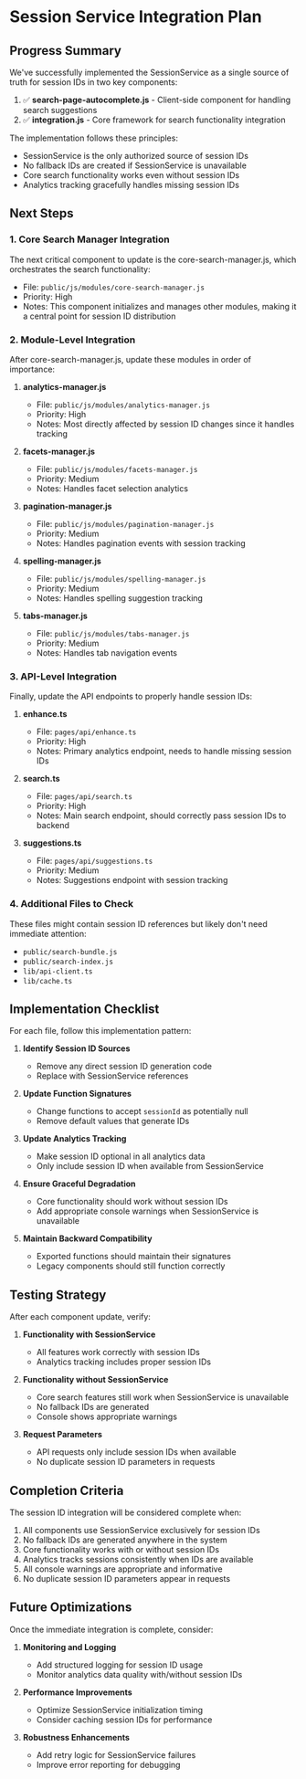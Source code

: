 # Session Service Integration Plan

## Progress Summary

We've successfully implemented the SessionService as a single source of truth for session IDs in two key components:

1. ✅ **search-page-autocomplete.js** - Client-side component for handling search suggestions
2. ✅ **integration.js** - Core framework for search functionality integration

The implementation follows these principles:
- SessionService is the only authorized source of session IDs
- No fallback IDs are created if SessionService is unavailable
- Core search functionality works even without session IDs
- Analytics tracking gracefully handles missing session IDs

## Next Steps

### 1. Core Search Manager Integration

The next critical component to update is the core-search-manager.js, which orchestrates the search functionality:

- File: `public/js/modules/core-search-manager.js`
- Priority: High
- Notes: This component initializes and manages other modules, making it a central point for session ID distribution

### 2. Module-Level Integration

After core-search-manager.js, update these modules in order of importance:

1. **analytics-manager.js**
   - File: `public/js/modules/analytics-manager.js`
   - Priority: High
   - Notes: Most directly affected by session ID changes since it handles tracking

2. **facets-manager.js**
   - File: `public/js/modules/facets-manager.js`
   - Priority: Medium
   - Notes: Handles facet selection analytics

3. **pagination-manager.js**
   - File: `public/js/modules/pagination-manager.js`
   - Priority: Medium
   - Notes: Handles pagination events with session tracking

4. **spelling-manager.js**
   - File: `public/js/modules/spelling-manager.js`
   - Priority: Medium
   - Notes: Handles spelling suggestion tracking

5. **tabs-manager.js**
   - File: `public/js/modules/tabs-manager.js`
   - Priority: Medium
   - Notes: Handles tab navigation events

### 3. API-Level Integration

Finally, update the API endpoints to properly handle session IDs:

1. **enhance.ts**
   - File: `pages/api/enhance.ts`
   - Priority: High
   - Notes: Primary analytics endpoint, needs to handle missing session IDs

2. **search.ts**
   - File: `pages/api/search.ts`
   - Priority: High
   - Notes: Main search endpoint, should correctly pass session IDs to backend

3. **suggestions.ts**
   - File: `pages/api/suggestions.ts`
   - Priority: Medium
   - Notes: Suggestions endpoint with session tracking

### 4. Additional Files to Check

These files might contain session ID references but likely don't need immediate attention:

- `public/search-bundle.js`
- `public/search-index.js`
- `lib/api-client.ts`
- `lib/cache.ts`

## Implementation Checklist

For each file, follow this implementation pattern:

1. **Identify Session ID Sources**
   - Remove any direct session ID generation code
   - Replace with SessionService references

2. **Update Function Signatures**
   - Change functions to accept `sessionId` as potentially null
   - Remove default values that generate IDs

3. **Update Analytics Tracking**
   - Make session ID optional in all analytics data
   - Only include session ID when available from SessionService

4. **Ensure Graceful Degradation**
   - Core functionality should work without session IDs
   - Add appropriate console warnings when SessionService is unavailable

5. **Maintain Backward Compatibility**
   - Exported functions should maintain their signatures
   - Legacy components should still function correctly

## Testing Strategy

After each component update, verify:

1. **Functionality with SessionService**
   - All features work correctly with session IDs
   - Analytics tracking includes proper session IDs

2. **Functionality without SessionService**
   - Core search features still work when SessionService is unavailable
   - No fallback IDs are generated
   - Console shows appropriate warnings

3. **Request Parameters**
   - API requests only include session IDs when available
   - No duplicate session ID parameters in requests

## Completion Criteria

The session ID integration will be considered complete when:

1. All components use SessionService exclusively for session IDs
2. No fallback IDs are generated anywhere in the system
3. Core functionality works with or without session IDs
4. Analytics tracks sessions consistently when IDs are available
5. All console warnings are appropriate and informative
6. No duplicate session ID parameters appear in requests

## Future Optimizations

Once the immediate integration is complete, consider:

1. **Monitoring and Logging**
   - Add structured logging for session ID usage
   - Monitor analytics data quality with/without session IDs

2. **Performance Improvements**
   - Optimize SessionService initialization timing
   - Consider caching session IDs for performance

3. **Robustness Enhancements**
   - Add retry logic for SessionService failures
   - Improve error reporting for debugging
